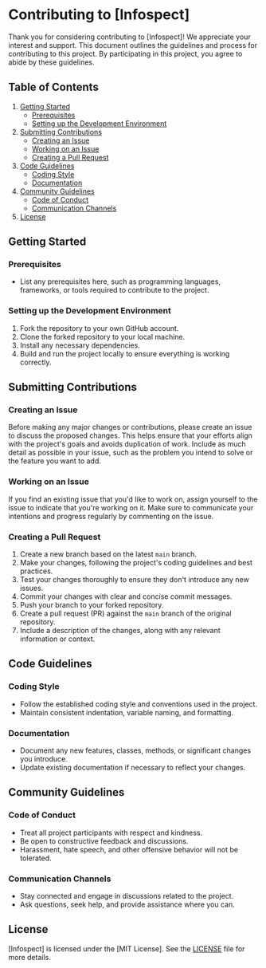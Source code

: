 # Contributing to [Infospect]

Thank you for considering contributing to [Infospect]! We appreciate your interest and support. This document outlines the guidelines and process for contributing to this project. By participating in this project, you agree to abide by these guidelines.

## Table of Contents

1. [Getting Started](#getting-started)
    - [Prerequisites](#prerequisites)
    - [Setting up the Development Environment](#setting-up-the-development-environment)
2. [Submitting Contributions](#submitting-contributions)
    - [Creating an Issue](#creating-an-issue)
    - [Working on an Issue](#working-on-an-issue)
    - [Creating a Pull Request](#creating-a-pull-request)
3. [Code Guidelines](#code-guidelines)
    - [Coding Style](#coding-style)
    - [Documentation](#documentation)
4. [Community Guidelines](#community-guidelines)
    - [Code of Conduct](#code-of-conduct)
    - [Communication Channels](#communication-channels)
5. [License](#license)

## Getting Started

### Prerequisites

- List any prerequisites here, such as programming languages, frameworks, or tools required to contribute to the project.

### Setting up the Development Environment

1. Fork the repository to your own GitHub account.
2. Clone the forked repository to your local machine.
3. Install any necessary dependencies.
4. Build and run the project locally to ensure everything is working correctly.

## Submitting Contributions

### Creating an Issue

Before making any major changes or contributions, please create an issue to discuss the proposed changes. This helps ensure that your efforts align with the project's goals and avoids duplication of work. Include as much detail as possible in your issue, such as the problem you intend to solve or the feature you want to add.

### Working on an Issue

If you find an existing issue that you'd like to work on, assign yourself to the issue to indicate that you're working on it. Make sure to communicate your intentions and progress regularly by commenting on the issue.

### Creating a Pull Request

1. Create a new branch based on the latest `main` branch.
2. Make your changes, following the project's coding guidelines and best practices.
3. Test your changes thoroughly to ensure they don't introduce any new issues.
4. Commit your changes with clear and concise commit messages.
5. Push your branch to your forked repository.
6. Create a pull request (PR) against the `main` branch of the original repository.
7. Include a description of the changes, along with any relevant information or context.

## Code Guidelines

### Coding Style

- Follow the established coding style and conventions used in the project.
- Maintain consistent indentation, variable naming, and formatting.

### Documentation

- Document any new features, classes, methods, or significant changes you introduce.
- Update existing documentation if necessary to reflect your changes.

## Community Guidelines

### Code of Conduct

- Treat all project participants with respect and kindness.
- Be open to constructive feedback and discussions.
- Harassment, hate speech, and other offensive behavior will not be tolerated.

### Communication Channels

- Stay connected and engage in discussions related to the project.
- Ask questions, seek help, and provide assistance where you can.

## License

[Infospect] is licensed under the [MIT License]. See the [LICENSE](./LICENSE) file for more details.